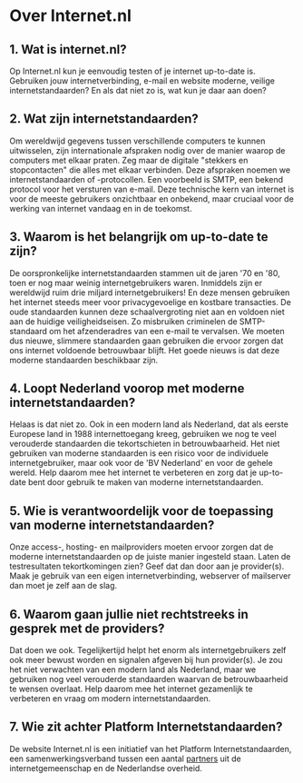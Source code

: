 
# Over Internet.nl

## 1. Wat is internet.nl?
Op Internet.nl kun je eenvoudig testen of je internet up-to-date is. Gebruiken jouw internetverbinding, e-mail en website moderne, veilige internetstandaarden? En als dat niet zo is, wat kun je daar aan doen?

## 2. Wat zijn internetstandaarden?
Om wereldwijd gegevens tussen verschillende computers te kunnen uitwisselen, zijn internationale afspraken nodig over de manier waarop de computers met elkaar praten. Zeg maar de digitale "stekkers en stopcontacten" die alles met elkaar verbinden. Deze afspraken noemen we internetstandaarden of -protocollen. Een voorbeeld is SMTP, een bekend protocol voor het versturen van e-mail. Deze technische kern  van internet is voor de meeste gebruikers onzichtbaar en onbekend, maar cruciaal voor de werking van internet vandaag en in de toekomst.

## 3. Waarom is het belangrijk om up-to-date te zijn?
De oorspronkelijke internetstandaarden stammen uit de jaren '70 en '80, toen er nog maar weinig internetgebruikers waren. Inmiddels zijn  er wereldwijd ruim drie miljard internetgebruikers! En deze mensen gebruiken het internet steeds meer voor privacygevoelige en kostbare transacties. De oude standaarden kunnen deze schaalvergroting niet aan en voldoen niet aan de huidige veiligheidseisen. Zo misbruiken criminelen de SMTP-standaard om het afzenderadres van een e-mail te vervalsen. We moeten dus nieuwe, slimmere standaarden gaan gebruiken die ervoor zorgen dat ons internet voldoende betrouwbaar blijft. Het goede nieuws is dat deze moderne standaarden beschikbaar zijn.

## 4. Loopt Nederland voorop met moderne internetstandaarden?
Helaas is dat niet zo. Ook in een modern land als Nederland, dat als eerste Europese land in 1988 internettoegang kreeg, gebruiken we nog te veel verouderde standaarden die tekortschieten in betrouwbaarheid. Het niet gebruiken van moderne standaarden is een risico voor de individuele internetgebruiker, maar ook voor de 'BV Nederland' en voor de gehele wereld. Help daarom mee het internet te verbeteren en zorg dat je up-to-date bent door gebruik te maken van moderne internetstandaarden.

## 5. Wie is verantwoordelijk voor de toepassing van moderne internetstandaarden?
Onze access-, hosting- en mailproviders moeten ervoor zorgen dat de moderne internetstandaarden op de juiste manier ingesteld staan.  Laten de testresultaten tekortkomingen zien? Geef dat dan door aan je provider(s). Maak je gebruik van een eigen internetverbinding, webserver of mailserver dan moet je zelf aan de slag.

## 6. Waarom gaan jullie niet rechtstreeks in gesprek met de providers?
Dat doen we ook. Tegelijkertijd helpt het enorm als internetgebruikers zelf ook meer bewust worden en signalen afgeven bij hun provider(s). Je zou het niet verwachten van een modern land als Nederland, maar we gebruiken nog veel verouderde standaarden waarvan de betrouwbaarheid te wensen overlaat. Help daarom mee het internet gezamenlijk te verbeteren en vraag om modern internetstandaarden.

## 7. Wie zit achter Platform Internetstandaarden?
De website Internet.nl is een initiatief van het Platform Internetstandaarden, een samenwerkingsverband tussen een aantal [partners](/partners/) uit de internetgemeenschap en de Nederlandse overheid.
